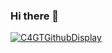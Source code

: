 ### Hi there 👋

[![C4GTGithubDisplay](https://kcavhjwafgtoqkqbbqrd.supabase.co/storage/v1/object/public/c4gt-github-profile/476285280811483140githubdisplay.jpg)](https://github.com/Code4GovTech)

<!--
**KDwevedi/KDwevedi** is a ✨ _special_ ✨ repository because its `README.md` (this file) appears on your GitHub profile.

Here are some ideas to get you started:

- 🔭 I’m currently working on ...
- 🌱 I’m currently learning ...
- 👯 I’m looking to collaborate on ...
- 🤔 I’m looking for help with ...
- 💬 Ask me about ...
- 📫 How to reach me: ...
- 😄 Pronouns: ...
- ⚡ Fun fact: ...
-->

